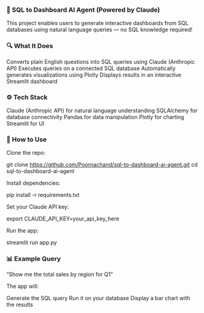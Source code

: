 ### 🧠 SQL to Dashboard AI Agent (Powered by Claude) ###
This project enables users to generate interactive dashboards from SQL databases using natural language queries — no SQL knowledge required!

### 🔍 What It Does ###
Converts plain English questions into SQL queries using Claude (Anthropic API)
Executes queries on a connected SQL database
Automatically generates visualizations using Plotly
Displays results in an interactive Streamlit dashboard

### ⚙️ Tech Stack ###
Claude (Anthropic API) for natural language understanding
SQLAlchemy for database connectivity
Pandas for data manipulation
Plotly for charting
Streamlit for UI

### 🚀 How to Use

Clone the repo:

git clone https://github.com/Poornachand/sql-to-dashboard-ai-agent.git
cd sql-to-dashboard-ai-agent

Install dependencies:

pip install -r requirements.txt

Set your Claude API key:

export CLAUDE_API_KEY=your_api_key_here

Run the app:

streamlit run app.py

### 📊 Example Query
“Show me the total sales by region for Q1”

The app will:

Generate the SQL query
Run it on your database
Display a bar chart with the results
